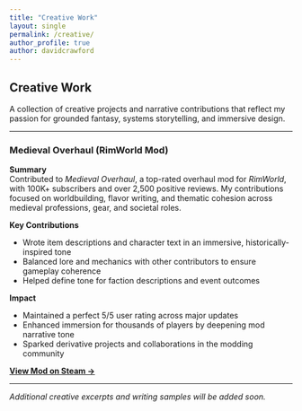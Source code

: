 ```yaml
---
title: "Creative Work"
layout: single
permalink: /creative/
author_profile: true
author: davidcrawford
---
```


## Creative Work

A collection of creative projects and narrative contributions that reflect my passion for grounded fantasy, systems storytelling, and immersive design.

---

### Medieval Overhaul (RimWorld Mod)

**Summary**  
Contributed to *Medieval Overhaul*, a top-rated overhaul mod for *RimWorld*, with 100K+ subscribers and over 2,500 positive reviews. My contributions focused on worldbuilding, flavor writing, and thematic cohesion across medieval professions, gear, and societal roles.

**Key Contributions**  
- Wrote item descriptions and character text in an immersive, historically-inspired tone  
- Balanced lore and mechanics with other contributors to ensure gameplay coherence  
- Helped define tone for faction descriptions and event outcomes

**Impact**  
- Maintained a perfect 5/5 user rating across major updates  
- Enhanced immersion for thousands of players by deepening mod narrative tone  
- Sparked derivative projects and collaborations in the modding community

**[View Mod on Steam →](https://steamcommunity.com/workshop/filedetails/?id=2553700067)**

---

_Additional creative excerpts and writing samples will be added soon._  
